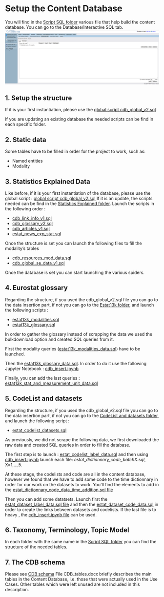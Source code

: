 # Setup the Content Database

You will find in the [Script SQL folder](./CDB%20content/Script%20SQL) various file that help build the content database. You can go to the Database/Interactive SQL tab.
![Virtuoso interactive SQL](./Figs/virtuoso_conductor_interactive_SQL.PNG)
## 1. Setup the structure

If it is your first instantiation, please use the [global script cdb_global_v2.sql](
./CDB%20content/Script%20SQL/cdb_global_v2.sql)

If you are updating an existing database the needed scripts can be find in each specific folder.

## 2. Static data
Some tables have to be filled in order for the project to work, such as:
- Named entities
-	Modality

## 3. Statistics Explained Data
Like before, if it is your first instantiation of the database, please use the global script :  [global script cdb_global_v2.sql](
./CDB%20content/Script%20SQL/cdb_global_v2.sql)
If it is an update, the scripts needed can be find in the [Statistics Explained folder](./CDB%20content/Script%20SQL/Statistics%20Explained). Launch the scripts in the following order : 

-	[cdb_link_info_v1.sql](./CDB%20content/Script%20SQL/Statistics%20Explained/cdb_link_info_v1.sql)
-	[cdb_glossary_v2.sql](./CDB%20content/Script%20SQL/Statistics%20Explained/cdb_glossary_v2.sql)
-	[cdb_articles_v1.sql](./CDB%20content/Script%20SQL/Statistics%20Explained/cdb_articles_v1.sql)
-	[estat_news_exp_stat.sql](./CDB%20content/Script%20SQL/Statistics%20Explained/estat_news_exp_stat.sql)


Once the structure is set you can launch the following files to fill the modality’s tables
-	[cdb_resources_mod_data.sql](./CDB%20content/Script%20SQL/Statistics%20Explained/cdb_resources_mod_data.sql)
-	[cdb_global_se_data_v1.sql](./CDB%20content/Script%20SQL/Statistics%20Explained/cdb_global_se_data_v1.sql)

Once the database is set you can start launching the various spiders.

## 4. Eurostat glossary
Regarding the structure, if you used the cdb_global_v2.sql file you can go to the data insertion part, if not you can go to the [Estat13k folder](./CDB%20content/Script%20SQL/Estat13k), and launch the following scripts : 
-	[estat13k_modalities.sql](./CDB%20content/Script%20SQL/Estat13k/estat13k_modalities.sql)
-	[estat13k_glossary.sql](./CDB%20content/Script%20SQL/Estat13k/estat13k_glossary.sql)

In order to gather the glossary instead of scrapping the data we used the bulkdownload option and created SQL queries from it.

First the modality queries ([estat13k_modalities_data.sql](./CDB%20content/Script%20SQL/Estat13k/estat13k_modalities_data.sql)) have to be launched.

Then the [estat13k_glossary_data.sql](./CDB%20content/Script%20SQL/Estat13k/estat13k_glossary_data.sql). In order to do it use the following Jupyter Notebook : [cdb_insert.ipynb](./CDB%20content/Script%20SQL/cdb_insert.ipynb)

Finally, you can add the last queries : [estat13k_stat_and_measurement_unit_data.sql](./CDB%20content/Script%20SQL/Estat13k/estat13k_stat_and_measurement_unit_data.sql)

## 5. CodeList and datasets
Regarding the structure, if you used the cdb_global_v2.sql file you can go to the data insertion part, if not you can go to the [CodeList and datasets folder](./CDB%20content/Script%20SQL/CodeList%20and%20datasets), and launch the following script : 

-	[estat_codelist_datasets.sql](./CDB%20content/Script%20SQL/CodeList%20and%20datasets/estat_codelist_datasets.sql)

As previously, we did not scrape the following data, we first downloaded the raw data and created SQL queries in order to fill the database.

The first step is to launch : [estat_codelist_label_data.sql](./CDB%20content/Script%20SQL/CodeList%20and%20datasets/estat_codelist_label_data.sql)  and then using [cdb_insert.ipynb](./CDB%20content/Script%20SQL/cdb_insert.ipynb) launch each file: *estat_dictionnary_code_batchX.sql*, X=1,...,5.

At these stage, the codelists and code are all in the content database, however we found that we have to add some code to the time dictionnary in order for our work on the datasets to work. You'll find the elements to add in the [estat_dictionnary_code_data_time_addition.sql file](./CDB%20content/Script%20SQL/CodeList%20and%20datasets/estat_dictionnary_code_data_time_addition.sql)

Then you can add some datatsets.  Launch first the [estat_dataset_label_data.sql file](./CDB%20content/Script%20SQL/CodeList%20and%20datasets/estat_dataset_label_data.sql) and then the [estat_dataset_code_data.sql](./CDB%20content/Script%20SQL/CodeList%20and%20datasets/estat_dataset_code_data.sql) in order to create the links between datasets and codelists. If the last file is to heavy , the [cdb_insert.ipynb file](./CDB%20content/Script%20SQL/cdb_insert.ipynb) can be used.

## 6. Taxonomy, Terminology, Topic Model

In each folder with the same name in the [Script SQL folder](./CDB%20content/Script%20SQL) you can find the structure of the needed tables.  

## 7. The CDB schema

Please see [CDB schema](https://github.com/eurostat/NLP4Stat/tree/testing/Content%20Database/CDB%20schema) File CDB_tables.docx briefly describes the main tables in the Content Database, i.e. those that were actually used in the Use Cases. Other tables which were left unused are not included in this description.
